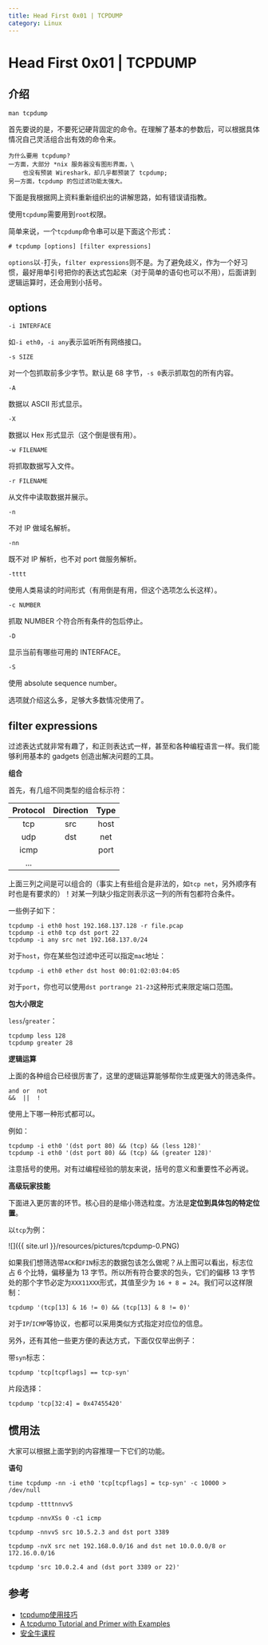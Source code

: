 ```yaml
---
title: Head First 0x01 | TCPDUMP
category: Linux
---
```


# Head First 0x01 | TCPDUMP

## 介绍

```
man tcpdump
```

首先要说的是，不要死记硬背固定的命令。在理解了基本的参数后，可以根据具体情况自己灵活组合出有效的命令来。

```
为什么要用 tcpdump?
一方面，大部分 *nix 服务器没有图形界面，\
	也没有预装 Wireshark，却几乎都预装了 tcpdump;
另一方面，tcpdump 的包过滤功能太强大。
```

下面是我根据网上资料重新组织出的讲解思路，如有错误请指教。

使用`tcpdump`需要用到`root`权限。

简单来说，一个`tcpdump`命令串可以是下面这个形式：

```
# tcpdump [options] [filter expressions]
```

`options`以`-`打头，`filter expressions`则不是。为了避免歧义，作为一个好习惯，最好用单引号把你的表达式包起来（对于简单的语句也可以不用），后面讲到逻辑运算时，还会用到小括号。

## options

`-i INTERFACE`

如`-i eth0`，`-i any`表示监听所有网络接口。

`-s SIZE`

对一个包抓取前多少字节。默认是 68 字节，`-s 0`表示抓取包的所有内容。

`-A`

数据以 ASCII 形式显示。

`-X`

数据以 Hex 形式显示（这个倒是很有用）。

`-w FILENAME`

将抓取数据写入文件。

`-r FILENAME`

从文件中读取数据并展示。

`-n`

不对 IP 做域名解析。

`-nn`

既不对 IP 解析，也不对 port 做服务解析。

`-tttt`

使用人类易读的时间形式（有用倒是有用，但这个选项怎么长这样）。

`-c NUMBER`

抓取 NUMBER 个符合所有条件的包后停止。

`-D`

显示当前有哪些可用的 INTERFACE。

`-S`

使用 absolute sequence number。


选项就介绍这么多，足够大多数情况使用了。

## filter expressions

过滤表达式就非常有趣了，和正则表达式一样，甚至和各种编程语言一样。我们能够利用基本的 gadgets 创造出解决问题的工具。

**组合**

首先，有几组不同类型的组合标示符：

|Protocol|Direction|Type|
|:-:|:-:|:-:|
|tcp|src|host|
|udp|dst|net|
|icmp||port|
|...|||


上面三列之间是可以组合的（事实上有些组合是非法的，如`tcp net`，另外顺序有时也是有要求的）！对某一列缺少指定则表示这一列的所有包都符合条件。

一些例子如下：

```
tcpdump -i eth0 host 192.168.137.128 -r file.pcap
tcpdump -i eth0 tcp dst port 22
tcpdump -i any src net 192.168.137.0/24
```

对于`host`，你在某些包过滤中还可以指定`mac`地址：

```
tcpdump -i eth0 ether dst host 00:01:02:03:04:05
```

对于`port`，你也可以使用`dst portrange 21-23`这种形式来限定端口范围。


**包大小限定**

`less`/`greater`：

```
tcpdump less 128
tcpdump greater 28
```

**逻辑运算**

上面的各种组合已经很厉害了，这里的逻辑运算能够帮你生成更强大的筛选条件。

```
and	or	not
&&	||	!
```

使用上下哪一种形式都可以。

例如：

```
tcpdump -i eth0 '(dst port 80) && (tcp) && (less 128)'
tcpdump -i eth0 '(dst port 80) && (tcp) && (greater 128)'
```

注意括号的使用。对有过编程经验的朋友来说，括号的意义和重要性不必再说。

**高级玩家技能**

下面进入更厉害的环节。核心目的是缩小筛选粒度。方法是**定位到具体包的特定位置**。

以`tcp`为例：

![]({{ site.url }}/resources/pictures/tcpdump-0.PNG)

如果我们想筛选带`ACK`和`FIN`标志的数据包该怎么做呢？从上图可以看出，标志位占 6 个比特，偏移量为 13 字节。所以所有符合要求的包头，它们的偏移 13 字节处的那个字节必定为`XXX11XXX`形式，其值至少为 `16 + 8 = 24`。我们可以这样限制：

```
tcpdump '(tcp[13] & 16 != 0) && (tcp[13] & 8 != 0)'
```

对于`IP`/`ICMP`等协议，也都可以采用类似方式指定对应位的信息。

另外，还有其他一些更方便的表达方式，下面仅仅举出例子：

带`syn`标志：

```
tcpdump 'tcp[tcpflags] == tcp-syn'
```

片段选择：

```
tcpdump 'tcp[32:4] = 0x47455420'
```

## 惯用法

大家可以根据上面学到的内容推理一下它们的功能。

**语句**

```
time tcpdump -nn -i eth0 'tcp[tcpflags] = tcp-syn' -c 10000 > /dev/null

tcpdump -ttttnnvvS

tcpdump -nnvXSs 0 -c1 icmp

tcpdump -nnvvS src 10.5.2.3 and dst port 3389

tcpdump -nvX src net 192.168.0.0/16 and dst net 10.0.0.0/8 or 172.16.0.0/16

tcpdump 'src 10.0.2.4 and (dst port 3389 or 22)'
```

## 参考

- [tcpdump使用技巧](http://linuxwiki.github.io/NetTools/tcpdump.html)
- [A tcpdump Tutorial and Primer with Examples](https://danielmiessler.com/study/tcpdump/)
- [安全牛课程](http://edu.aqniu.com/course/737/learn#lesson/13117)
